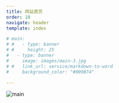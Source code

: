 ```yaml
---
title: 网站首页
order: 10
navigate: header
template: index

# main:
# #   - type: banner
# #     height: 25
#   - type: banner
#     image: images/main-3.jpg
# #   link_url: service/markdown-to-word
#     background_color: "#009B74"
    
---
```


![main](images/main-3.jpg)